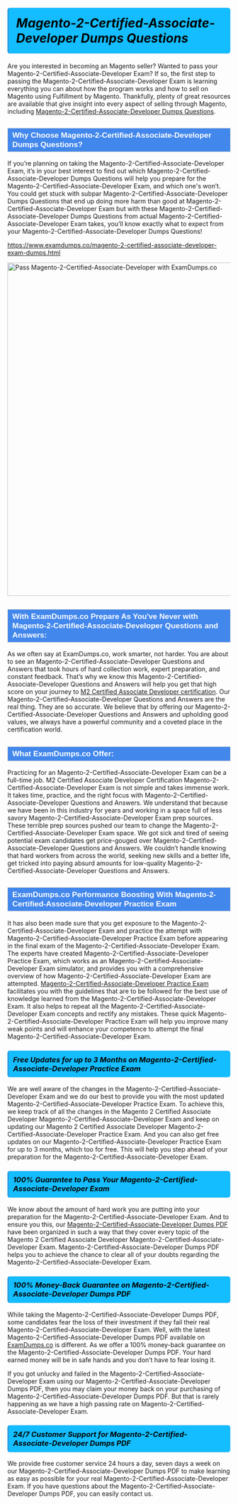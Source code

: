 <h1>                <strong><span style="display: block; color: #000000; background: #14BDFF; border: 0.5px solid #AED6F1; border-left: 3px solid #3498DB; padding: .6em; border-radius: 6px;">                     <em>Magento-2-Certified-Associate-Developer <span class="exam_variation">Dumps Questions</span> </em>                </span></strong>            </h1>                        <p>Are you interested in becoming an Magento seller? Wanted to pass your Magento-2-Certified-Associate-Developer Exam? If so, the first step to passing the Magento-2-Certified-Associate-Developer Exam is             learning everything you can about how the program works and how to sell on Magento using Fulfillment by Magento. Thankfully, plenty of great resources             are available that give insight into every aspect of selling through Magento, including <a href="https://www.examdumps.co/magento-2-certified-associate-developer-exam-dumps.html">Magento-2-Certified-Associate-Developer <span class="exam_variation">Dumps Questions</span></a>.</p>                        <h2 style="background: #4287ec; border: 1px solid #cccccc; padding: 5px 10px;">                <span style="color: #ffffff;">                    <span style="font-size: 11pt;">                        <span style="line-height: normal;">                            <span style="font-family: Calibri,sans-serif;">                                <strong>                                    <span style="font-size: 13.0pt;">Why Choose Magento-2-Certified-Associate-Developer <span class="exam_variation">Dumps Questions</span>?</span>                                </strong>                            </span>                        </span>                    </span>                </span>            </h2>                        <p>If you’re planning on taking the Magento-2-Certified-Associate-Developer Exam, it’s in your best interest to find out which Magento-2-Certified-Associate-Developer <span class="exam_variation">Dumps Questions</span> will help you prepare for the Magento-2-Certified-Associate-Developer Exam,             and which one's won’t. You could get stuck with subpar Magento-2-Certified-Associate-Developer <span class="exam_variation">Dumps Questions</span> that end up doing more harm than good at Magento-2-Certified-Associate-Developer Exam but with these Magento-2-Certified-Associate-Developer <span class="exam_variation">Dumps Questions</span>             from actual Magento-2-Certified-Associate-Developer Exam takes, you’ll know exactly what to expect from your Magento-2-Certified-Associate-Developer <span class="exam_variation">Dumps Questions</span>!</p>                                    <p><a href="https://www.examdumps.co/magento-2-certified-associate-developer-exam-dumps.html">https://www.examdumps.co/magento-2-certified-associate-developer-exam-dumps.html</a></p>                        <p><a href="https://www.examdumps.co/"><img src="https://www.examdumps.co//images/banners/big-sale-20-percent-discount-offer-examdumps.jpg" class="postImage" alt="Pass Magento-2-Certified-Associate-Developer with ExamDumps.co" width="750"></a></p>                                        <h2 style="background: #4287ec; border: 1px solid #cccccc; padding: 5px 10px;">                <span style="color: #ffffff;">                    <span style="font-size: 11pt;">                        <span style="line-height: normal;">                            <span style="font-family: Calibri,sans-serif;">                                <strong>                                    <span style="font-size: 13.0pt;">With ExamDumps.co Prepare As You've Never with Magento-2-Certified-Associate-Developer <span class="exam_variation2">Questions and Answers</span>:</span>                                </strong>                            </span>                        </span>                    </span>                </span>            </h2>                        <p>As we often say at ExamDumps.co, work smarter, not harder. You are about to see an Magento-2-Certified-Associate-Developer <span class="exam_variation2">Questions and Answers</span> that took hours of hard collection work,             expert preparation, and constant feedback. That’s why we know this Magento-2-Certified-Associate-Developer <span class="exam_variation2">Questions and Answers</span> will help you get that high score on your journey to             <a href="https://www.examdumps.co/m2-certified-associate-developer-exam-dumps.html">M2 Certified Associate Developer certification</a>. Our Magento-2-Certified-Associate-Developer <span class="exam_variation2">Questions and Answers</span> are the real thing. They are so accurate. We believe that by offering             our Magento-2-Certified-Associate-Developer <span class="exam_variation2">Questions and Answers</span> and upholding good values, we always have a powerful community and a coveted place in the certification world.</p>                        <h2 style="background: #4287ec; border: 1px solid #cccccc; padding: 5px 10px;">                <span style="color: #ffffff;">                    <span style="font-size: 11pt;">                        <span style="line-height: normal;">                            <span style="font-family: Calibri,sans-serif;">                                <strong>                                    <span style="font-size: 13.0pt;">What ExamDumps.co Offer:</span>                                </strong>                            </span>                        </span>                    </span>                </span>            </h2>                        <p>Practicing for an Magento-2-Certified-Associate-Developer Exam can be a full-time job. M2 Certified Associate Developer Certification Magento-2-Certified-Associate-Developer Exam is not simple and takes immense work.             It takes time, practice, and the right focus with Magento-2-Certified-Associate-Developer <span class="exam_variation2">Questions and Answers</span>. We understand that because we have been in this industry for years and working in a             space full of less savory Magento-2-Certified-Associate-Developer Exam prep sources. These terrible prep sources pushed our team to change the Magento-2-Certified-Associate-Developer Exam space. We got sick and             tired of seeing potential exam candidates get price-gouged over Magento-2-Certified-Associate-Developer <span class="exam_variation2">Questions and Answers</span>. We couldn’t handle knowing that hard workers from across the world,             seeking new skills and a better life, get tricked into paying absurd amounts for low-quality Magento-2-Certified-Associate-Developer <span class="exam_variation2">Questions and Answers</span>.</p>                        <h2 style="background: #4287ec; border: 1px solid #cccccc; padding: 5px 10px;">                <span style="color: #ffffff;">                    <span style="font-size: 11pt;">                        <span style="line-height: normal;">                            <span style="font-family: Calibri,sans-serif;">                                <strong>                                    <span style="font-size: 13.0pt;">ExamDumps.co Performance Boosting With Magento-2-Certified-Associate-Developer <span class="exam_variation3">Practice Exam</span></span>                                </strong>                            </span>                        </span>                    </span>                </span>            </h2>                        <p>It has also been made sure that you get exposure to the Magento-2-Certified-Associate-Developer Exam and practice the attempt with Magento-2-Certified-Associate-Developer <span class="exam_variation3">Practice Exam</span> before appearing in             the final exam of the Magento-2-Certified-Associate-Developer Exam. The experts have created Magento-2-Certified-Associate-Developer <span class="exam_variation3">Practice Exam</span>, which works as an Magento-2-Certified-Associate-Developer Exam simulator, and provides you with             a comprehensive overview of how Magento-2-Certified-Associate-Developer Exam are attempted. <a href="https://www.examdumps.co/magento-exam-dumps.html">Magento-2-Certified-Associate-Developer <span class="exam_variation3">Practice Exam</span></a> facilitates you with the guidelines that are to be followed             for the best use of knowledge learned from the Magento-2-Certified-Associate-Developer Exam. It also helps to repeat all the Magento-2-Certified-Associate-Developer Exam concepts and rectify any mistakes.             These quick Magento-2-Certified-Associate-Developer <span class="exam_variation3">Practice Exam</span> will help you improve many weak points and will enhance your competence to attempt the final Magento-2-Certified-Associate-Developer Exam.</p>                        <h3>                <strong>                    <span style="display: block; color: #000000; background: #14BDFF; border: 0.5px solid #AED6F1; border-left: 3px solid #3498DB; padding: .6em; border-radius: 6px;">                        <em>Free Updates for up to 3 Months on Magento-2-Certified-Associate-Developer <span class="exam_variation3">Practice Exam</span></em>                    </span>                </strong>            </h3>                        <p>We are well aware of the changes in the Magento-2-Certified-Associate-Developer Exam and we do our best to provide you with the most updated Magento-2-Certified-Associate-Developer <span class="exam_variation3">Practice Exam</span>.             To achieve this, we keep track of all the changes in the Magento 2 Certified Associate Developer Magento-2-Certified-Associate-Developer Exam and keep on updating our             Magento 2 Certified Associate Developer Magento-2-Certified-Associate-Developer <span class="exam_variation3">Practice Exam</span>. And you can also get free updates on our Magento-2-Certified-Associate-Developer <span class="exam_variation3">Practice Exam</span> for up to 3 months,             which too for free. This will help you step ahead of your preparation for the Magento-2-Certified-Associate-Developer Exam.</p>                        <h3>                <strong>                    <span style="display: block; color: #000000; background: #14BDFF; border: 0.5px solid #AED6F1; border-left: 3px solid #3498DB; padding: .6em; border-radius: 6px;">                        <em>100% Guarantee to Pass Your Magento-2-Certified-Associate-Developer Exam</em>                    </span>                </strong>            </h3>                        <p>We know about the amount of hard work you are putting into your preparation for the Magento-2-Certified-Associate-Developer Exam. And to ensure you this, our <a href="https://www.examdumps.co/magento-2-certified-associate-developer-exam-dumps.html">Magento-2-Certified-Associate-Developer <span class="exam_variation4">Dumps PDF</span></a>             have been organized in such a way that they cover every topic of the Magento 2 Certified Associate Developer Magento-2-Certified-Associate-Developer Exam. Magento-2-Certified-Associate-Developer <span class="exam_variation4">Dumps PDF</span>             helps you to achieve the chance to clear all of your doubts regarding the Magento-2-Certified-Associate-Developer Exam.</p>                        <h3>                <strong>                    <span style="display: block; color: #000000; background: #14BDFF; border: 0.5px solid #AED6F1; border-left: 3px solid #3498DB; padding: .6em; border-radius: 6px;">                        <em>100% Money-Back Guarantee on Magento-2-Certified-Associate-Developer <span class="exam_variation4">Dumps PDF</span> </em>                    </span>                </strong>            </h3>                        <p>While taking the Magento-2-Certified-Associate-Developer <span class="exam_variation4">Dumps PDF</span>, some candidates fear the loss of their investment if they fail their real Magento-2-Certified-Associate-Developer Exam. Well, with the latest             Magento-2-Certified-Associate-Developer <span class="exam_variation4">Dumps PDF</span> available on <a href="https://www.examdumps.co/m2-certified-associate-developer-exam-dumps.html">ExamDumps.co</a> is different. As we offer a 100% money-back guarantee on the Magento-2-Certified-Associate-Developer <span class="exam_variation4">Dumps PDF</span>. Your hard earned money will be             in safe hands and you don’t have to fear losing it.</p>                        <p>If you got unlucky and failed in the Magento-2-Certified-Associate-Developer Exam using our Magento-2-Certified-Associate-Developer <span class="exam_variation4">Dumps PDF</span>, then you may claim your money back on your purchasing of Magento-2-Certified-Associate-Developer <span class="exam_variation4">Dumps PDF</span>.             But that is rarely happening as we have a high passing rate on Magento-2-Certified-Associate-Developer Exam.</p>                        <h3>                <strong>                    <span style="display: block; color: #000000; background: #14BDFF; border: 0.5px solid #AED6F1; border-left: 3px solid #3498DB; padding: .6em; border-radius: 6px;">                        <em>24/7 Customer Support for Magento-2-Certified-Associate-Developer <span class="exam_variation4">Dumps PDF</span></em>                    </span>                </strong>            </h3>                        <p>We provide free customer service 24 hours a day, seven days a week on our Magento-2-Certified-Associate-Developer <span class="exam_variation4">Dumps PDF</span> to make learning as easy as possible for your             real Magento-2-Certified-Associate-Developer Exam. If you have questions about the Magento-2-Certified-Associate-Developer <span class="exam_variation4">Dumps PDF</span>, you can easily contact us.</p>                    
